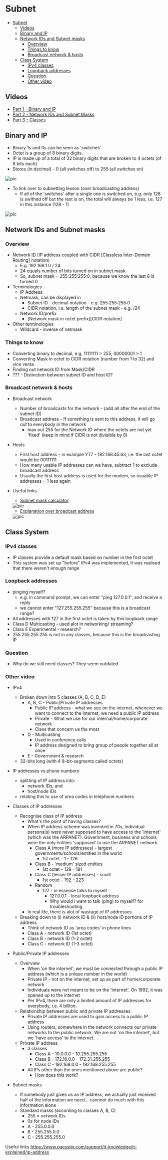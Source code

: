 <style>
  img[alt=pic]
  {
    max-width: 600px;
  }
</style>

# Subnet
- [Subnet](#subnet)
  - [Videos](#videos)
  - [Binary and IP](#binary-and-ip)
  - [Network IDs and Subnet masks](#network-ids-and-subnet-masks)
    - [Overview](#overview)
    - [Things to know](#things-to-know)
    - [Broadcast network & hosts](#broadcast-network--hosts)
  - [Class System](#class-system)
    - [IPv4 classes](#ipv4-classes)
    - [Loopback addresses](#loopback-addresses)
    - [Question](#question)
    - [Other video](#other-video)

## Videos
- [Part 1 - Binary and IP](https://www.youtube.com/watch?v=ddM9AcreVqY)
- [Part 2 - Network IDs and Subnet Masks](https://www.youtube.com/watch?v=XQ3T14SIlV4)
- [Part 3 - Classes](https://www.youtube.com/watch?v=4xlzlgYGqW8)

## Binary and IP
- Binary 1s and 0s can be seen as 'switches'
- Octet is a group of 8 binary digits.
- IP is made up of a total of 32 binary digits that are broken to 4 octets (of 8 bits each)
- Stores (in decimal) - 0 (all switches off) to 255 (all switches on)

<img src="pics/YT1.PNG" alt="pic">

- To link over to subnetting lesson (over broadcasting address)
  - If all of the 'switches' after a single one is switched on, e.g. only 128 is swithed off but the rest is on, the total will always be 1 less, i.e. 127 in this instance (128 - 1)
  
<img src="pics/YT2.PNG" alt="pic">

## Network IDs and Subnet masks
### Overview
- Network ID (IP address coupled with CIDR [Classless Inter-Domain Routing] notation)
  - E.g. 192.168.1.0 / 24
  - 24 equals number of bits turned on in subnet mask
  - So, subnet mask = 255:255:255:0, because we know the last 8 is turned 0
- Terminologies
  - IP Address
  - Netmask, can be displayed in
    - Subnet ID - decimal notation - e.g. 255:255:255:0
    - CIDR notation, i.e. length of the subnet mask - e.g. /24
  - Network ID/prefix
    - [Network mask in octet prefix][CIDR notation]
- Other terminologies
  - Wildcard - inverse of netmask

### Things to know
- Converting binary to decimal, e.g. 11111111 > 255, 00000001 > 1
- Converting Mask in octet to CIDR notation (number from 1 to 32) and vice versa
- Finding out network ID from Mask/CIDR
- ??? - Distinction between subnet ID and host ID?

### Broadcast network & hosts
- Broadcast network
  - Number of broadcasts for the network - (add all after the end of the subnet ID)
  - Broadcast address - If something is sent to this address, it will go out to everybody in the network
    - max out 255 for the Network ID where the octets are not yet 'fixed' (keep in mind if CIDR is not divisible by 8)
- Hosts
  - First host address - in example YT7 - 192.168.45.63, i.e. the last octet would be 00111111
  - How many usable IP addresses can we have, subtract 1 to exclude broadcast address
  - Usually the first host address is used for the modem, so usuable IP addresses = 1 less again
- Useful links
  - [Subnet mask calculator](http://www.aboutmyip.com/AboutMyXApp/SubnetCalculator.jsp)
  
  <img src="pics/Subnetcalc.PNG" alt="pic">

  - [Explanation over broadcast address](https://en.wikipedia.org/wiki/Broadcast_address)

  <img src="pics/BroadcastAdd.PNG" alt="pic">

## Class System
### IPv4 classes
- IP classes provide a default mask based on number in the first octet
- This system was set up "before" IPv4 was implemented, It was realised that there weren't enough range

### Loopback addresses
- pinging myself?
  - e.g. in command prompt, we can enter "ping 127.0.0.1", and receive a reply
  - we cannot enter "127.255.255.255" because this is a broadcast range?
- All addresses with 127 in the first octet is taken by this loopback range
- Class D Multicasting - used alot in networking/ streaming?
- Class E Experimental - research?
- 255.255.255.255 is not in any classes, because this is the broadcasting IP

### Question
- Why do we still need classes? They seem outdated


### Other video
- IPv4
  - Broken down into 5 classes (A, B, C, D, E)
    - A, B, C - Public/Private IP addresses
      - Public IP address - what we see on the internet, whenever we want to connect to the internet, we need a public IP address
      - Private - What we use for our internal/home/corporate network
      - Class that concern us the most
    - D - Multicasting
      - Used in conference calls
      - IP address designed to bring group of people together all at once
    - E - Government & research
  - 32-bits long (with 4 8-bit-segments called octets)

- IP addresses vs phone numbers
  - splitting of IP address into:
    - network IDs, and
    - host/node IDs
  - relating this to use of area codes in telephone numbers

- Classes of IP addresses
  - Recognise class of IP address
    - What's the point of having classes?
    - When IP address scheme was invented in 70s, individual persons(s) were never supposed to have access to the 'internet' (which was the ARPANET). Government, business and schools were the only entities 'supposed' to use the ARPANET network.
      - Class A (more IP addresses) - largest governments/schools/entities in the world
        - 1st octet - 1 - 126
      - Class B - 'medium' sized entities
        - 1st octet - 128 - 191
      - Class C (lesser IP addresses) - small
        - 1st octet - 192 - 223
      - Random
        - 127 - in essense talks to myself
          - 127.0.0.1 - local loopback address
          - Why would i want to talk (ping) to myself? for troubleshooting
    - In real life, there is alot of wastage of IP addresses
  - Breaking down to (i) network ID & (ii) host/node ID portions of IP address
    - Think of network ID as 'area codes' in phone lines
    - Class A - network ID (1st octet)
    - Class B - network ID (1-2 octet)
    - Class C - network ID (1-3 octet)

- Public/Private IP addresses
  - Overview
    - When 'on the internet', we must be connected through a public IP address (which is a unique number in the world)
    - Private IP - not on the internet, set up as part of home/corporate network
    - Individuals were not meant to be on the 'internet'. On 1992, it was opened up to the internet
    - Per IPv4, there are only a limited amount of IP addresses for everybody, i.e. 4 billion.
  - Relationship between public and private IP addresses
    - Private IP addresses are used to gain access to a public IP address
    - Using routers, somewhere in the network connects our private networks to the public network. We are not 'on the internet', but we 'have access' to the internet.
  - Private IP address
    - 3 classes
      - Class A - 10.0.0.0 - 10.255.255.255
      - Class B - 172.16.0.0 - 172.31.255.255
      - Class C - 192.168.0.0 - 192.168.255.255
    - All IPs other than the ones mentioned above are public?
      - How does this work?
- Subnet masks
  - If somebody just gives us an IP address, we actually just received half of the information we need... cannnot do much with this information alone
  - Standard masks (according to classes A, B, C)
    - 255 = network IDs
    - 0s for node IDs
    - A - 255.0.0.0
    - B - 255.255.0.0
    - C - 255.255.255.0

Useful links
https://www.paessler.com/support/it-knowledge/it-explained/ip-address

